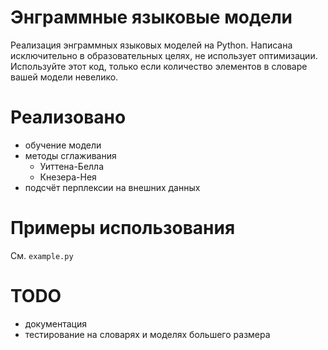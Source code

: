 # Энграммные языковые модели

Реализация энграммных языковых моделей на Python. Написана исключительно в образовательных целях, не использует оптимизации. Используйте этот код, только если количество элементов в словаре вашей модели невелико. 

# Реализовано
* обучение модели
* методы сглаживания
  * Уиттена-Белла
  * Кнезера-Нея
* подсчёт перплексии на внешних данных

# Примеры использования
См. `example.py`

# TODO
* документация
* тестирование на словарях и моделях большего размера